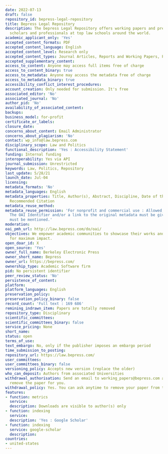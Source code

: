 ```yaml
---
date: 2022-07-13
draft: false
repository_id: bepress-legal-repository
title: Bepress Legal Repository
description: The bepress Legal Repository offers working papers and pre-prints from
  scholars and professionals at top law schools around the world.
academic_applicant_only: 'Yes'
accepted_content_formats: PDF
accepted_content_language: English
accepted_content_level: Research only
accepted_content_types: Journal Articles, Reports and Working Papers, Preprints
accepted_supplementary_content:
access_to_content: Anyone may access full items free of charge
access_to_content_binary: true
access_to_metadata: Anyone may access the metadata free of charge
access_to_metadata_binary: true
accessibility_conflict_interest_procedures:
account_creation: Only needed for submission. It's free
associated_editor: 'No'
associated_journal: 'No'
author_pid: 'No'
availability_of_associated_content:
backups:
business_model: for-profit
certificate_or_labels:
closure_date:
concerns_about_content: Email Administrator
concerns_about_plagiarism: 'No'
contact: wp_info@law.bepress.com
disciplinary_scope: Law and Politics
functional_description: 'Yes : Accessibility Statement'
funding: Internal funding
interoperability: Yes via API
journal_submission: Unrestricted
keywords: Law, Politics, Repository
last_update: 5/28/21
launch_date: Jul-04
licensing:
metadata_formats: 'No'
metadata_languages: English
metadata_properties: Title, Author(s), Abstract, Discipline, Date of the version,
  Recommended Citation
metadata_reuse_method:
metadata_reuse_permission: 'For nonprofit and commercial use : Allowed, with conditions:
  The OAI Identifier and/or a link to the original metadata must be given. The Repository
  must be mentioned.'
moderation:
oai_pmh_url: http://law.bepress.com/do/oai/
objectives: We empower academic communities to showcase their works and expertise
  for maximum impact.
open_doar_id: X
open_source: 'Yes'
owner_full_name: Berkeley Electronic Press
owner_short_name: Bepress
owner_url: https://bepress.com/
ownership_type: Academic Software firm
pid: No persistent identifier
peer_review_status: 'No'
persistence_of_content:
platform:
platform_languages: English
preservation_policy:
preservation_policy_binary: false
record_count: 'Full text : 169 686'
remining_indrawn_item: Papers are totally removed
repository_type: Disciplinary
scientific_committees:
scientific_committees_binary: false
service_pricing: None
short_name:
status: open
terms_of_use:
text_embargo: No, only if the publisher imposes an embargo period
time_submission_to_posting:
repository_url: https://law.bepress.com/
user_committees:
user_committees_binary: false
versioning_policy: Accepts new version (replace the older)
who_can_deposit: Authors from associated Universities
withdrawal_authorisation: Send an email to working_papers@bepress.com and we will
  remove the paper for you.
withdrawal_policy: Yes. You can ask anytime to remove your paper from the repository
features:
- function: metrics
  service:
  description: Downloads are visible to author(s) only
- function: indexing
  service:
  description: 'Yes : Google Scholar'
- function: indexing
  service: google-scholar
  description:
countries:
- united-states
---
```



